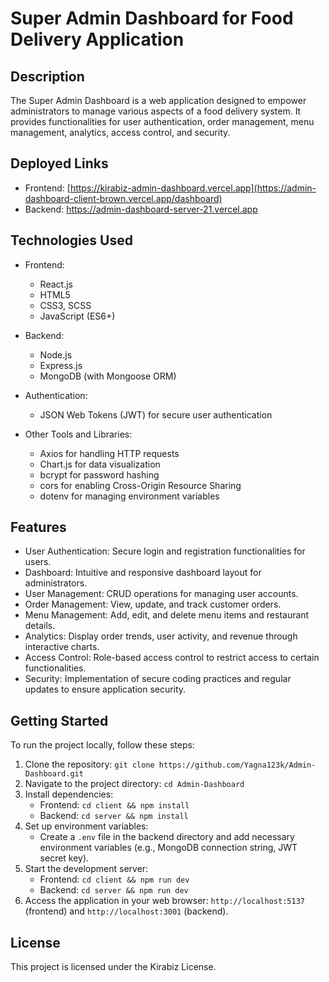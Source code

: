 # Super Admin Dashboard for Food Delivery Application

## Description
The Super Admin Dashboard is a web application designed to empower administrators to manage various aspects of a food delivery system. It provides functionalities for user authentication, order management, menu management, analytics, access control, and security.

## Deployed Links
- Frontend: [https://kirabiz-admin-dashboard.vercel.app](https://admin-dashboard-client-brown.vercel.app/dashboard)
- Backend: https://admin-dashboard-server-21.vercel.app

## Technologies Used
- Frontend:
  - React.js
  - HTML5
  - CSS3, SCSS
  - JavaScript (ES6+)

- Backend:
  - Node.js
  - Express.js
  - MongoDB (with Mongoose ORM)

- Authentication:
  - JSON Web Tokens (JWT) for secure user authentication

- Other Tools and Libraries:
  - Axios for handling HTTP requests
  - Chart.js for data visualization
  - bcrypt for password hashing
  - cors for enabling Cross-Origin Resource Sharing
  - dotenv for managing environment variables

## Features
- User Authentication: Secure login and registration functionalities for users.
- Dashboard: Intuitive and responsive dashboard layout for administrators.
- User Management: CRUD operations for managing user accounts.
- Order Management: View, update, and track customer orders.
- Menu Management: Add, edit, and delete menu items and restaurant details.
- Analytics: Display order trends, user activity, and revenue through interactive charts.
- Access Control: Role-based access control to restrict access to certain functionalities.
- Security: Implementation of secure coding practices and regular updates to ensure application security.

## Getting Started
To run the project locally, follow these steps:

1. Clone the repository: `git clone https://github.com/Yagna123k/Admin-Dashboard.git`
2. Navigate to the project directory: `cd Admin-Dashboard`
3. Install dependencies:
   - Frontend: `cd client && npm install`
   - Backend: `cd server && npm install`
4. Set up environment variables:
   - Create a `.env` file in the backend directory and add necessary environment variables (e.g., MongoDB connection string, JWT secret key).
5. Start the development server:
   - Frontend: `cd client && npm run dev`
   - Backend: `cd server && npm run dev`
6. Access the application in your web browser: `http://localhost:5137` (frontend) and `http://localhost:3001` (backend).

## License
This project is licensed under the Kirabiz License.

